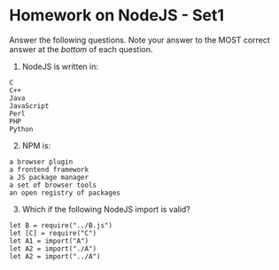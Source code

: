 # Homework on NodeJS - Set1

Answer the following questions. Note your answer to the MOST correct answer at the *bottom* of each question.

1. NodeJS is written in:
```
C
C++
Java
JavaScript
Perl
PHP
Python
```
2. NPM is:
```
a browser plugin
a frontend framework
a JS package manager
a set of browser tools
an open registry of packages
```
3. Which if the following NodeJS import is valid?
```
let B = require("../B.js")
let [C] = require("C")
let A1 = import("A")
let A2 = import("./A")
let A2 = import("../A")
```
